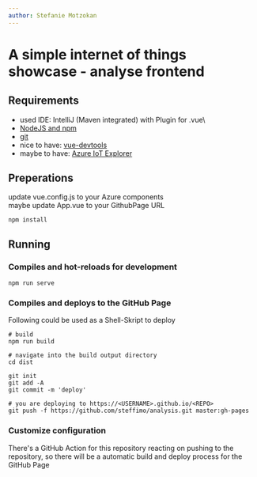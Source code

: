 ```yaml
---
author: Stefanie Motzokan
---
```

# A simple internet of things showcase - analyse frontend

## Requirements

- used IDE: IntelliJ (Maven integrated) with Plugin for .vue\
- [NodeJS and npm](https://www.npmjs.com/get-npm)
- [git](https://git-scm.com/download)
- nice to have: [vue-devtools](https://github.com/vuejs/vue-devtools)
- maybe to have: [Azure IoT Explorer](https://github.com/Azure/azure-iot-explorer/releases)

## Preperations

update vue.config.js to your Azure components\
maybe update App.vue to your GithubPage URL
```
npm install
```
## Running
### Compiles and hot-reloads for development
```
npm run serve
```

### Compiles and deploys to the GitHub Page
Following could be used as a Shell-Skript to deploy
```
# build
npm run build

# navigate into the build output directory
cd dist

git init
git add -A
git commit -m 'deploy'

# you are deploying to https://<USERNAME>.github.io/<REPO>
git push -f https://github.com/steffimo/analysis.git master:gh-pages
```

### Customize configuration
There's a GitHub Action for this repository reacting on pushing to the repository, so there will be a automatic build and deploy process for the GitHub Page